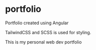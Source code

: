# portfolio

Portfolio created using Angular

TailwindCSS and SCSS is used for styling.

This is my personal web dev portfolio
